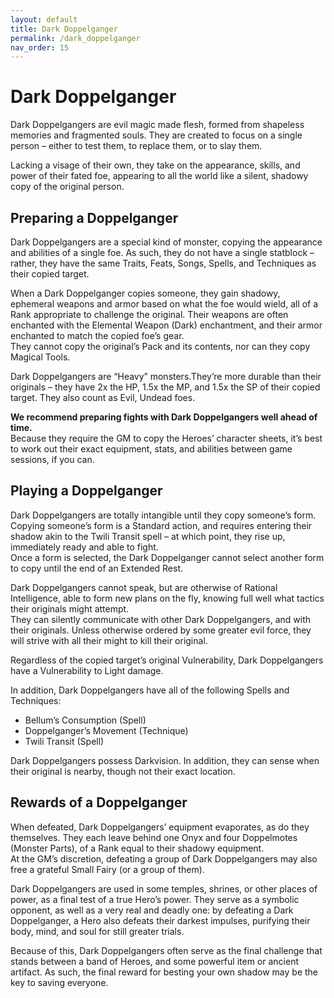 ```yaml
---
layout: default
title: Dark Doppelganger
permalink: /dark_doppelganger
nav_order: 15
---
```


# Dark Doppelganger

Dark Doppelgangers are evil magic made flesh, formed from shapeless memories and fragmented souls. They are created to focus on a single person – either to test them, to replace them, or to slay them.

Lacking a visage of their own, they take on the appearance, skills, and power of their fated foe, appearing to all the world like a silent, shadowy copy of the original person.

## Preparing a Doppelganger

Dark Doppelgangers are a special kind of monster, copying the appearance and abilities of a single foe. As such, they do not have a single statblock – rather, they have the same Traits, Feats, Songs, Spells, and Techniques as their copied target.

When a Dark Doppelganger copies someone, they gain shadowy, ephemeral weapons and armor based on what the foe would wield, all of a Rank appropriate to challenge the original. Their weapons are often enchanted with the Elemental Weapon (Dark) enchantment, and their armor enchanted to match the copied foe’s gear.  
They cannot copy the original’s Pack and its contents, nor can they copy Magical Tools.

Dark Doppelgangers are “Heavy” monsters.They’re more durable than their originals – they have 2x the HP, 1.5x the MP, and 1.5x the SP of their copied target. They also count as Evil, Undead foes.

**We recommend preparing fights with Dark Doppelgangers well ahead of time.**  
Because they require the GM to copy the Heroes’ character sheets, it’s best to work out their exact equipment, stats, and abilities between game sessions, if you can.

## Playing a Doppelganger

Dark Doppelgangers are totally intangible until they copy someone’s form. Copying someone’s form is a Standard action, and requires entering their shadow akin to the Twili Transit spell – at which point, they rise up, immediately ready and able to fight.  
Once a form is selected, the Dark Doppelganger cannot select another form to copy until the end of an Extended Rest.

Dark Doppelgangers cannot speak, but are otherwise of Rational Intelligence, able to form new plans on the fly, knowing full well what tactics their originals might attempt.  
They can silently communicate with other Dark Doppelgangers, and with their originals. Unless otherwise ordered by some greater evil force, they will strive with all their might to kill their original.

Regardless of the copied target’s original Vulnerability, Dark Doppelgangers have a Vulnerability to Light damage. 

In addition, Dark Doppelgangers have all of the following Spells and Techniques:
- Bellum’s Consumption (Spell)
- Doppelganger’s Movement (Technique)
- Twili Transit (Spell)

Dark Doppelgangers possess Darkvision. In addition, they can sense when their original is nearby, though not their exact location.

## Rewards of a Doppelganger

When defeated, Dark Doppelgangers’ equipment evaporates, as do they themselves. They each leave behind one Onyx and four Doppelmotes (Monster Parts), of a Rank equal to their shadowy equipment.  
At the GM’s discretion, defeating a group of Dark Doppelgangers may also free a grateful Small Fairy (or a group of them).

Dark Doppelgangers are used in some temples, shrines, or other places of power, as a final test of a true Hero’s power. They serve as a symbolic opponent, as well as a very real and deadly one: by defeating a Dark Doppelganger, a Hero also defeats their darkest impulses, purifying their body, mind, and soul for still greater trials.

Because of this, Dark Doppelgangers often serve as the final challenge that stands between a band of Heroes, and some powerful item or ancient artifact. As such, the final reward for besting your own shadow may be the key to saving everyone.
